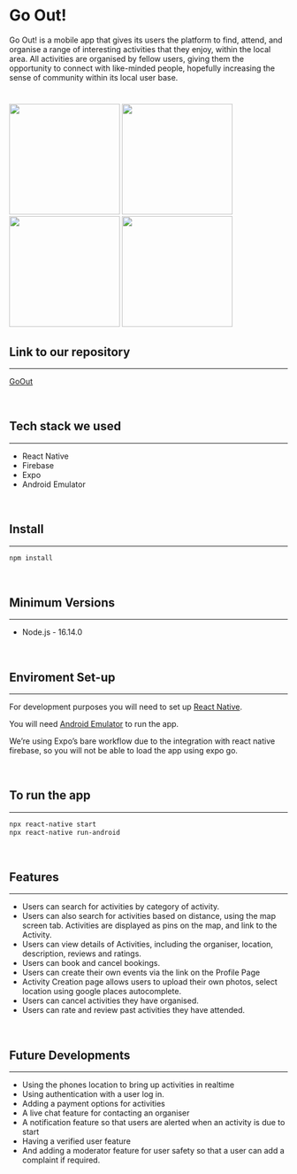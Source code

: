 # Go Out!

Go Out! is a mobile app that gives its users the platform to find, attend, and organise a range of interesting activities that they enjoy, within the local area. All activities are organised by fellow users, giving them the opportunity to connect with like-minded people, hopefully increasing the sense of community within its local user base.

#

<img src="../get-out/screenshots/homepage.png" style="width:200px;"/>
<img src="../get-out/screenshots/activityList.png" style="width:200px;">
<img src="../get-out/screenshots/organiser.png" style="width:200px;">
<img src="../get-out/screenshots/userProfile.png" style="width:200px;">

<br/>

## Link to our repository

---

[GoOut](https://github.com/kam-cheng/get-out)

<br/>

## Tech stack we used

---

- React Native
- Firebase
- Expo
- Android Emulator

<br/>

## Install

---

```bash
npm install
```

<br/>

## Minimum Versions

---

- Node.js - 16.14.0

<br/>

## Enviroment Set-up

---

For development purposes you will need to set up [React Native](https://reactnative.dev/docs/environment-setup).

You will need [Android Emulator](https://docs.expo.dev/workflow/android-studio-emulator/) to run the app.

We’re using Expo’s bare workflow due to the integration with react native firebase, so you will not be able to load the app using expo go.

<br/>

## To run the app

---

```bash
npx react-native start
npx react-native run-android
```

<br/>

## Features

---

- Users can search for activities by category of activity.
- Users can also search for activities based on distance, using the map screen tab. Activities are displayed as pins on the map, and link to the Activity.
- Users can view details of Activities, including the organiser, location, description, reviews and ratings.
- Users can book and cancel bookings.
- Users can create their own events via the link on the Profile Page
- Activity Creation page allows users to upload their own photos, select location using google places autocomplete.
- Users can cancel activities they have organised.
- Users can rate and review past activities they have attended.

<br/>

## Future Developments

---

- Using the phones location to bring up activities in realtime
- Using authentication with a user log in.
- Adding a payment options for activities
- A live chat feature for contacting an organiser
- A notification feature so that users are alerted when an activity is due to start
- Having a verified user feature
- And adding a moderator feature for user safety so that a user can add a complaint if required.
